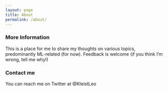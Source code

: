 ```yaml
---
layout: page
title: About
permalink: /about/
---
```


### More Information
This is a place for me to share my thoughts on various topics, predominantly ML-related (for now). Feedback is welcome (if you think I’m wrong, tell me why!)

### Contact me
You can reach me on Twitter at @KleistLeo
